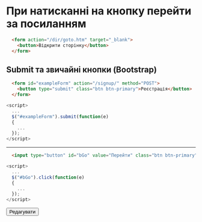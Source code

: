 # При натисканні на кнопку перейти за посиланням

```html
  <form action="/dir/goto.htm" target="_blank">
    <button>Відкрити сторінку</button>
  </form>
```

## Submit та звичайні кнопки (Bootstrap)

```html
  <form id="exampleForm" action="/signup/" method="POST">
    <button type="submit" class="btn btn-primary">Реєстрація</button>
  </form>
```
```javascript
<script>
  ...
  $("#exampleForm").submit(function(e)
  {
    ...
  });
</script>
```
<hr>

```html
  <input type="button" id="bGo" value="Перейти" class="btn btn-primary" />
```
```javascript
<script>
  ...
  $("#bGo").click(function(e)
  {
    ...
  });
</script>
```

<button type="submit" class="btn btn-outline-success btn-sm w-100">Редагувати</button>
			

